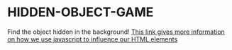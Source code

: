 # HIDDEN-OBJECT-GAME
Find the object hidden in the background!
[This link gives more information on how we use javascript to influence our HTML elements](https://www.w3schools.com/js/js_htmldom_document.asp)
